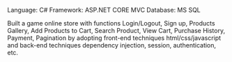 Language: C# Framework: ASP.NET CORE MVC Database: MS SQL

Built a game online store with functions Login/Logout, Sign up, Products Gallery, Add Products to Cart, Search Product, View Cart, Purchase History, Payment, Pagination by adopting front-end techniques html/css/javascript and back-end techniques dependency injection, session, authentication, etc.
